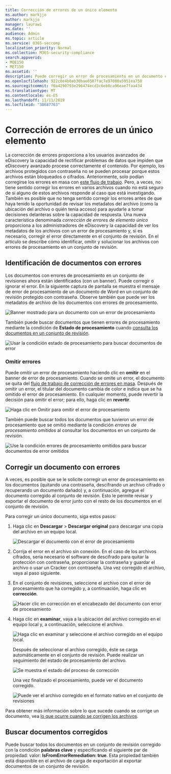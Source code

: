 ```yaml
---
title: Corrección de errores de un único elemento
ms.author: markjjo
author: markjjo
manager: laurawi
ms.date: ''
audience: Admin
ms.topic: article
ms.service: O365-seccomp
localization_priority: Normal
ms.collection: M365-security-compliance
search.appverid:
- MOE150
- MET150
ms.assetid: ''
description: Puede corregir un error de procesamiento en un documento en un conjunto de revisión en eDiscovery avanzado sin tener que seguir el proceso de corrección de errores en masa.
ms.openlocfilehash: 922c0e4b0ab30bae6507fac7e97080a5951ea750
ms.sourcegitcommit: f0a4290793e296474ecd3c6eb0ca96eae7faa434
ms.translationtype: MT
ms.contentlocale: es-ES
ms.lasthandoff: 11/11/2019
ms.locfileid: "38687763"
---
```

# <a name="single-item-error-remediation"></a>Corrección de errores de un único elemento

La corrección de errores proporciona a los usuarios avanzados de eDiscovery la capacidad de rectificar problemas de datos que impiden que eDiscovery avanzado procese correctamente el contenido. Por ejemplo, los archivos protegidos con contraseña no se pueden procesar porque estos archivos están bloqueados o cifrados. Anteriormente, solo podían corregirse los errores en masa con [este flujo de trabajo](error-remediation-when-processing-data-in-advanced-ediscovery.md). Pero, a veces, no tiene sentido corregir los errores en varios archivos cuando no está seguro de si alguno de estos archivos responde al caso que está investigando. También es posible que no tenga sentido corregir los errores antes de que haya tenido la oportunidad de revisar los metadatos del archivo (como la ubicación del archivo o quién tenía acceso) para ayudarle a tomar decisiones delanteras sobre la capacidad de respuesta. Una nueva característica denominada *corrección de errores de elemento único* proporciona a los administradores de eDiscovery la capacidad de ver los metadatos de los archivos con un error de procesamiento y, si es necesario, corregir el error directamente en el conjunto de revisión. En el artículo se describe cómo identificar, omitir y solucionar los archivos con errores de procesamiento en un conjunto de revisión.

## <a name="identify-documents-with-errors"></a>Identificación de documentos con errores

Los documentos con errores de procesamiento en un conjunto de revisiones ahora están identificados (con un banner). Puede corregir o ignorar el error. En la siguiente captura de pantalla se muestra el mensaje de error de procesamiento de un documento de Word en un conjunto de revisión protegido con contraseña. Observe también que puede ver los metadatos de archivo de los documentos con errores de procesamiento.

![Banner mostrado para un documento con un error de procesamiento](media/SIERimage1.png)

También puede buscar documentos que tienen errores de procesamiento mediante la condición de **Estado de procesamiento** cuando [consulta los documentos en un conjunto de revisión](review-set-search.md).

![Usar la condición estado de procesamiento para buscar documentos de error](media/SIERimage2.png)

### <a name="ignore-errors"></a>Omitir errores

Puede omitir un error de procesamiento haciendo clic en **omitir** en el banner de error de procesamiento. Cuando se omite un error, el documento se quita del [flujo de trabajo de corrección de errores en masa](error-remediation-when-processing-data-in-advanced-ediscovery.md). Después de omitir un error, el titular del documento cambia de color e indica que se ha omitido el error de procesamiento. En cualquier momento, puede revertir la decisión para omitir el error; para ello, haga clic en **revertir**.

![Haga clic en Omitir para omitir el error de procesamiento](media/SIERimage3.png)

También puede buscar todos los documentos que tuvieron un error de procesamiento que se omitió mediante la condición *errores de procesamiento omitidos* al consultar los documentos en un conjunto de revisión.

![Use la condición errores de procesamiento omitidos para buscar documentos de error omitidos](media/SIERimage4.png)

## <a name="remediate-a-document-with-errors"></a>Corregir un documento con errores

A veces, es posible que se le solicite corregir un error de procesamiento en los documentos (quitando una contraseña, descifrando un archivo cifrado o recuperando un documento dañado) y, a continuación, agregue el documento corregido al conjunto de revisión. Esto le permite revisar y exportar el documento de error junto con el resto de los documentos en el conjunto de revisión. 

Para corregir un único documento, siga estos pasos:

1. Haga clic en **Descargar** > **Descargar original** para descargar una copia del archivo en un equipo local.

   ![Descargar el documento con el error de procesamiento](media/SIERimage5.png)

2. Corrija el error en el archivo sin conexión. En el caso de los archivos cifrados, sería necesario el software de descifrado para quitar la protección con contraseña, proporcionar la contraseña y guardar el archivo o usar un Cracker con contraseña. Una vez corregido el archivo, vaya al paso siguiente.

3. En el conjunto de revisiones, seleccione el archivo con el error de procesamiento que ha corregido y, a continuación, haga clic en **corrección**.

   ![Hacer clic en corrección en el encabezado del documento con error de procesamiento](media/SIERimage6.png)


4. Haga clic en **examinar**, vaya a la ubicación del archivo corregido en el equipo local y, a continuación, seleccione el archivo.

   ![Haga clic en examinar y seleccione el archivo corregido en el equipo local.](media/SIERimage7.png)

    Después de seleccionar el archivo corregido, éste se carga automáticamente en el conjunto de revisión. Puede realizar un seguimiento del estado de procesamiento del archivo.

    ![Se muestra el estado del proceso de corrección](media/SIERimage8.png)

   Una vez finalizado el procesamiento, puede ver el documento corregido.

    ![Puede ver el archivo corregido en el formato nativo en el conjunto de revisiones](media/SIERimage9.png)

Para obtener más información sobre lo que sucede cuando se corrige un documento, vea [lo que ocurre cuando se corrigen los archivos](error-remediation.md#what-happens-when-files-are-remediated).

## <a name="search-for-remediated-documents"></a>Buscar documentos corregidos

Puede buscar todos los documentos en un conjunto de revisión corregido con la condición **palabras clave** y especificando el siguiente par de propiedad: valor: **IsFromErrorRemediation: true**. Esta propiedad también está disponible en el archivo de carga de exportación al exportar documentos de un conjunto de revisión.
